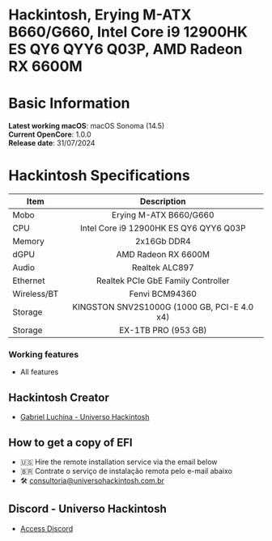 # Hackintosh, Erying M-ATX B660/G660, Intel Core i9 12900HK ES QY6 QYY6 Q03P, AMD Radeon RX 6600M

# Basic Information

**Latest working macOS**: macOS Sonoma (14.5)
<br>
**Current OpenCore**: 1.0.0
<br>
**Release date**: 31/07/2024

# Hackintosh Specifications
|Item|Description|
|-|:-------:|
|Mobo|Erying M-ATX B660/G660|
|CPU|Intel Core i9 12900HK ES QY6 QYY6 Q03P|
|Memory|2x16Gb DDR4|
|dGPU|AMD Radeon RX 6600M|
|Audio|Realtek ALC897|
|Ethernet|Realtek PCIe GbE Family Controller|
|Wireless/BT|Fenvi BCM94360|
|Storage|KINGSTON SNV2S1000G (1000 GB, PCI-E 4.0 x4)|
|Storage|EX-1TB PRO (953 GB)|

### Working features
- All features

## Hackintosh Creator
- [Gabriel Luchina - Universo Hackintosh](https://luchina.com.br)

## How to get a copy of EFI
- 🇺🇸 Hire the remote installation service via the email below
- 🇧🇷 Contrate o serviço de instalação remota pelo e-mail abaixo
- 🛠️ [consultoria@universohackintosh.com.br](mailto:consultoria@universohackintosh.com.br)

## Discord - Universo Hackintosh
- [Access Discord](https://discord.universohackintosh.com.br)
